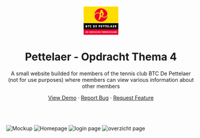 <div align="center">
    <a>
        <img src="images/logo.png" alt="Logo" height="80" />
    </a>
    <h1>Pettelaer - Opdracht Thema 4</h1>
    <p>A small website builded for members of the tennis club BTC De Pettelaer (not for use purposes) where members can view various information about other members</p>
    <a href="https://markiesch.github.io/portfolio/blogs/pettelaer.html">View Demo</a>
    ·
    <a href="https://github.com/Markiesch/PraktijkOpdrachtThema4/issues">Report Bug</a>
    ·
    <a href="https://github.com/Markiesch/PraktijkOpdrachtThema4/issues">Request Feature</a>
</div>
<br />
<br />
<br />

![Mockup](https://raw.githubusercontent.com/Markiesch/portfolio/main/src/assets/mockups/pettelaer.png "Mockup")
![Homepage](https://raw.githubusercontent.com/Markiesch/portfolio/main/src/assets/projects/pettelaer/homepage.png "Homepage")
![login page](https://raw.githubusercontent.com/Markiesch/portfolio/main/src/assets/projects/pettelaer/login.png "login page")
![overzicht page](https://raw.githubusercontent.com/Markiesch/portfolio/main/src/assets/projects/pettelaer/overzicht.png "overzicht page")
